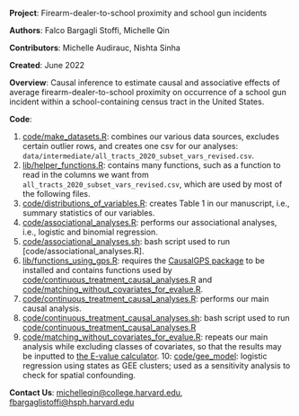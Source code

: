 **Project**: Firearm-dealer-to-school proximity and school gun incidents

**Authors**: Falco Bargagli Stoffi, Michelle Qin

**Contributors**: Michelle Audirauc, Nishta Sinha

**Created**: June 2022

**Overview**: Causal inference to estimate causal and associative effects of average firearm-dealer-to-school proximity on occurrence of a school gun incident within a school-containing census tract in the United States.

**Code**:
1. [code/make_datasets.R](./code/make_datasets.R): combines our various data sources, excludes certain outlier rows, and creates one csv for our analyses: `data/intermediate/all_tracts_2020_subset_vars_revised.csv`.
2. [lib/helper_functions.R](./lib/helper_functions.R): contains many functions, such as a function to read in the columns we want from `all_tracts_2020_subset_vars_revised.csv`, which are used by most of the following files.
3. [code/distributions_of_variables.R](./code/distributions_of_variables.R): creates Table 1 in our manuscript, i.e., summary statistics of our variables.
4. [code/associational_analyses.R](./code/associational_analyses.R): performs our associational analyses, i.e., logistic and binomial regression.
5. [code/associational_analyses.sh](./code/associational_analyses.sh): bash script used to run [code/associational_analyses.R].
6. [lib/functions_using_gps.R](./lib/functions_using_gps.R): requires the [CausalGPS package](https://github.com/cran/CausalGPS) to be installed and contains functions used by [code/continuous_treatment_causal_analyses.R](./code/continuous_treatment_causal_analyses.R) and [code/matching_without_covariates_for_evalue.R](./code/matching_without_covariates_for_evalue.R).
7. [code/continuous_treatment_causal_analyses.R](./code/continuous_treatment_causal_analyses.R): performs our main causal analysis.
8. [code/continuous_treatment_causal_analyses.sh](./code/continuous_treatment_causal_analyses.sh): bash script used to run [code/continuous_treatment_causal_analyses.R](./code/continuous_treatment_causal_analyses.R)
9. [code/matching_without_covariates_for_evalue.R](./code/matching_without_covariates_for_evalue.R): repeats our main analysis while excluding classes of covariates, so that the results may be inputted to [the E-value calculator](https://www.evalue-calculator.com/evalue/).
10: [code/gee_model](./code/gee_model): logistic regression using states as GEE clusters; used as a sensitivity analysis to check for spatial confounding.

**Contact Us**: michelleqin@college.harvard.edu, fbargaglistoffi@hsph.harvard.edu
